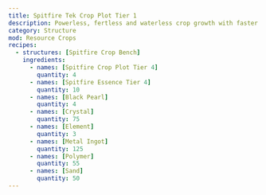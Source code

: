 ```yaml
---
title: Spitfire Tek Crop Plot Tier 1
description: Powerless, fertless and waterless crop growth with faster crop growth.
category: Structure
mod: Resource Crops
recipes:
  - structures: [Spitfire Crop Bench]
    ingredients:
      - names: [Spitfire Crop Plot Tier 4]
        quantity: 4
      - names: [Spitfire Essence Tier 4]
        quantity: 10
      - names: [Black Pearl]
        quantity: 4
      - names: [Crystal]
        quantity: 75
      - names: [Element]
        quantity: 3
      - names: [Metal Ingot]
        quantity: 125
      - names: [Polymer]
        quantity: 55
      - names: [Sand]
        quantity: 50
---
```

